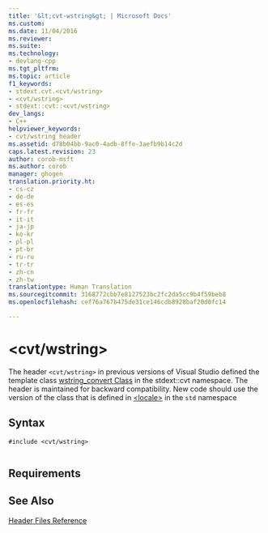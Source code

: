 ```yaml
---
title: '&lt;cvt-wstring&gt; | Microsoft Docs'
ms.custom: 
ms.date: 11/04/2016
ms.reviewer: 
ms.suite: 
ms.technology:
- devlang-cpp
ms.tgt_pltfrm: 
ms.topic: article
f1_keywords:
- stdext.cvt.<cvt/wstring>
- <cvt/wstring>
- stdext::cvt::<cvt/wstring>
dev_langs:
- C++
helpviewer_keywords:
- cvt/wstring header
ms.assetid: d78b04bb-9ac0-4adb-8ffe-3aefb9b14c2d
caps.latest.revision: 23
author: corob-msft
ms.author: corob
manager: ghogen
translation.priority.ht:
- cs-cz
- de-de
- es-es
- fr-fr
- it-it
- ja-jp
- ko-kr
- pl-pl
- pt-br
- ru-ru
- tr-tr
- zh-cn
- zh-tw
translationtype: Human Translation
ms.sourcegitcommit: 3168772cbb7e8127523bc2fc2da5cc9b4f59beb8
ms.openlocfilehash: cef76a767b475de31ce146cdb8928baf20d0fc14

---
```

# &lt;cvt/wstring&gt;
The header `<cvt/wstring>` in previous versions of Visual Studio defined the template class [wstring_convert Class](../standard-library/wstring-convert-class.md) in the stdext::cvt namespace. The header is maintained for backward compatibility. New code should use the version of the class that is defined in [\<locale>](../standard-library/locale.md) in the `std` namespace  
  
## Syntax  
  
```  
#include <cvt/wstring>  
  
```  
  
## Requirements  
  
## See Also  
 [Header Files Reference](../standard-library/cpp-standard-library-header-files.md)






<!--HONumber=Jan17_HO1-->


